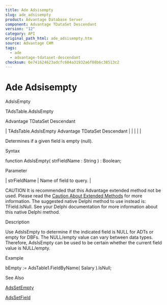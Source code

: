 ```yaml
---
title: Ade Adsisempty
slug: ade_adsisempty
product: Advantage Database Server
component: Advantage TDataSet Descendant
version: "12"
category: API
original_path_html: ade_adsisempty.htm
source: Advantage CHM
tags:
  - ade
  - advantage-tdataset-descendant
checksum: 0e741624623adcfc604a31932a6f08b6c38513c2
---
```


# Ade Adsisempty

AdsIsEmpty

TAdsTable.AdsIsEmpty

Advantage TDataSet Descendant

| TAdsTable.AdsIsEmpty  Advantage TDataSet Descendant |  |  |  |  |

Determines if a given field is empty (null).

Syntax

function AdsIsEmpty( strFieldName : String ) : Boolean;

Parameter

| strFieldName | Name of field to query. |

CAUTION It is recommended that this Advantage extended method not be used. Please read the [Caution About Extended Methods](ade_caution_about_extended_methods.md) for more information. The suggested native Delphi method to use instead is: TField.IsNull. See your Delphi documentation for more information about this native Delphi method.

Description

Use AdsIsEmpty to determine if the indicated field is NULL for ADTs or empty for DBFs. The NULL/empty value can vary between data types. Therefore, AdsIsEmpty can be used to be certain whether the current field value is NULL/empty.

Example

bEmpty := AdsTable1.FieldByName( Salary ).IsNull;

See Also

[AdsSetEmpty](ade_adssetempty.md)

[AdsSetField](ade_adssetfield.md)
